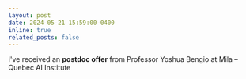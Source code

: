 ```yaml
---
layout: post
date: 2024-05-21 15:59:00-0400
inline: true
related_posts: false
---
```


I've received an **postdoc offer** from Professor Yoshua Bengio at Mila – Quebec AI Institute
